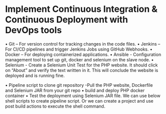 # Implement Continuous Integration & Continuous Deployment with DevOps tools     
•	Git – For version control for tracking changes in the code files.
•	Jenkins – For CI/CD pipelines and trigger Jenkins Jobs using GitHub Webhooks.
•	Docker – For deploying containerized applications.
•	Ansible - Configuration management tool to set up git, docker and selenium on the slave node.
•	Selenium - Create a Selenium Unit Test for the PHP website. It should click on “About” and verify the
text written in it. This will conclude the website is deployed and is running fine.


•	Pipeline script to clone git repository -Pull the PHP website, Dockerfile and Selenium JAR from your git repo
•	build and deploy PHP docker container
•	Test the deployment using Selenium JAR file. We can use below shell scripts to create pipeline script.  Or we can create a project and use post build actions to execute the shell command.
